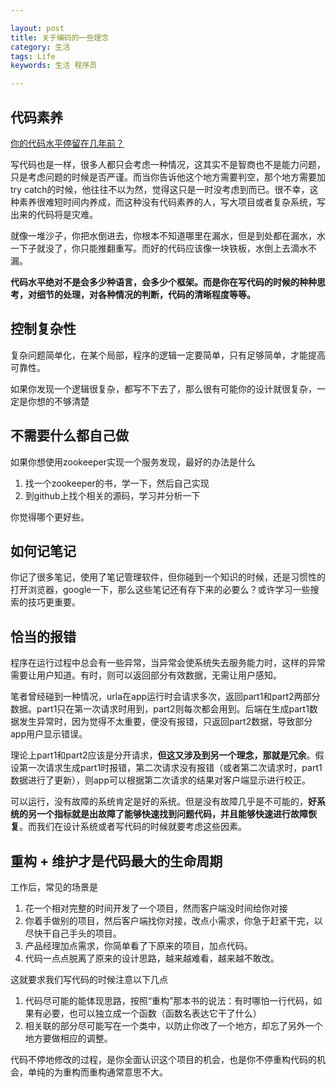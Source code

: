 ```yaml
---

layout: post
title: 关于编码的一些理念
category: 生活
tags: Life
keywords: 生活 程序员

---
```



## 代码素养

[你的代码水平停留在几年前？](https://mp.weixin.qq.com/s?__biz=MzI1NDQ3MjQxNA==&mid=2247487774&idx=1&sn=10648caf52581d7d142713b3fabe2a6a&chksm=e9c5e8afdeb261b99fe06ceee84f7d4269da3ea7577ef91fa29611e5933bb2b002294e0c4411&mpshare=1&scene=23&srcid=%23rd)

写代码也是一样，很多人都只会考虑一种情况，这其实不是智商也不是能力问题，只是考虑问题的时候是否严谨。而当你告诉他这个地方需要判空，那个地方需要加try catch的时候，他往往不以为然，觉得这只是一时没考虑到而已。很不幸，这种素养很难短时间内养成，而这种没有代码素养的人，写大项目或者复杂系统，写出来的代码将是灾难。

就像一堆沙子，你把水倒进去，你根本不知道哪里在漏水，但是到处都在漏水，水一下子就没了，你只能推翻重写。而好的代码应该像一块铁板，水倒上去滴水不漏。

**代码水平绝对不是会多少种语言，会多少个框架。而是你在写代码的时候的种种思考，对细节的处理，对各种情况的判断，代码的清晰程度等等。**

## 控制复杂性

复杂问题简单化，在某个局部，程序的逻辑一定要简单，只有足够简单，才能提高可靠性。

如果你发现一个逻辑很复杂，都写不下去了，那么很有可能你的设计就很复杂，一定是你想的不够清楚

## 不需要什么都自己做

如果你想使用zookeeper实现一个服务发现，最好的办法是什么

1. 找一个zookeeper的书，学一下，然后自己实现
2. 到github上找个相关的源码，学习并分析一下

你觉得哪个更好些。

## 如何记笔记

你记了很多笔记，使用了笔记管理软件，但你碰到一个知识的时候，还是习惯性的打开浏览器，google一下，那么这些笔记还有存下来的必要么？或许学习一些搜索的技巧更重要。

## 恰当的报错

程序在运行过程中总会有一些异常，当异常会使系统失去服务能力时，这样的异常需要让用户知道。有时，则可以返回部分有效数据，无需让用户感知。

笔者曾经碰到一种情况，urla在app运行时会请求多次，返回part1和part2两部分数据。part1只在第一次请求时用到，part2则每次都会用到。后端在生成part1数据发生异常时，因为觉得不太重要，便没有报错，只返回part2数据，导致部分app用户显示错误。

理论上part1和part2应该是分开请求，**但这又涉及到另一个理念，那就是冗余**。假设第一次请求生成part1时报错，第二次请求没有报错（或者第二次请求时，part1数据进行了更新），则app可以根据第二次请求的结果对客户端显示进行校正。

可以运行，没有故障的系统肯定是好的系统。但是没有故障几乎是不可能的，**好系统的另一个指标就是出故障了能够快速找到问题代码，并且能够快速进行故障恢复**。而我们在设计系统或者写代码的时候就要考虑这些因素。

## 重构 + 维护才是代码最大的生命周期

工作后，常见的场景是

1. 花一个相对完整的时间开发了一个项目，然而客户端没时间给你对接
2. 你着手做别的项目，然后客户端找你对接，改点小需求，你急于赶紧干完，以尽快干自己手头的项目。
3. 产品经理加点需求，你简单看了下原来的项目，加点代码。
4. 代码一点点脱离了原来的设计思路，越来越难看，越来越不敢改。

这就要求我们写代码的时候注意以下几点

1. 代码尽可能的能体现思路，按照“重构”那本书的说法：有时哪怕一行代码，如果有必要，也可以独立成一个函数（函数名表达它干了什么）
2. 相关联的部分尽可能写在一个类中，以防止你改了一个地方，却忘了另外一个地方要做相应的调整。

代码不停地修改的过程，是你全面认识这个项目的机会，也是你不停重构代码的机会，单纯的为重构而重构通常意思不大。